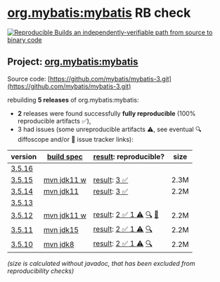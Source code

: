 [org.mybatis:mybatis](https://central.sonatype.com/artifact/org.mybatis/mybatis/versions) RB check
=======

[![Reproducible Builds](https://reproducible-builds.org/images/logos/rb.svg) an independently-verifiable path from source to binary code](https://reproducible-builds.org/)

## Project: [org.mybatis:mybatis](https://central.sonatype.com/artifact/org.mybatis/mybatis/versions)

Source code: [https://github.com/mybatis/mybatis-3.git](https://github.com/mybatis/mybatis-3.git)

rebuilding **5 releases** of org.mybatis:mybatis:
- **2** releases were found successfully **fully reproducible** (100% reproducible artifacts :white_check_mark:),
- 3 had issues (some unreproducible artifacts :warning:, see eventual :mag: diffoscope and/or :memo: issue tracker links):

| version | [build spec](/BUILDSPEC.md) | [result](https://reproducible-builds.org/docs/jvm/): reproducible? | size |
| -- | --------- | ------ | -- |
| [3.5.16](https://central.sonatype.com/artifact/org.mybatis/mybatis/3.5.16/pom) | | | |
| [3.5.15](https://central.sonatype.com/artifact/org.mybatis/mybatis/3.5.15/pom) | [mvn jdk11 w](mybatis-3.5.15.buildspec) | [result](mybatis-3.5.15.buildinfo): [3 :white_check_mark: ](mybatis-3.5.15.buildcompare) | 2.3M |
| [3.5.14](https://central.sonatype.com/artifact/org.mybatis/mybatis/3.5.14/pom) | [mvn jdk11](mybatis-3.5.14.buildspec) | [result](mybatis-3.5.14.buildinfo): [3 :white_check_mark: ](mybatis-3.5.14.buildcompare) | 2.2M |
| [3.5.13](https://central.sonatype.com/artifact/org.mybatis/mybatis/3.5.13/pom) | | | |
| [3.5.12](https://central.sonatype.com/artifact/org.mybatis/mybatis/3.5.12/pom) | [mvn jdk11 w](mybatis-3.5.12.buildspec) | [result](mybatis-3.5.12.buildinfo): [2 :white_check_mark:  1 :warning:](mybatis-3.5.12.buildcompare) [:mag:](mybatis-3.5.12.diffoscope) [:memo:](https://github.com/mybatis/parent/commit/ac52e352951dcfb928824429d576c0c93acf5a9d) | 2.2M |
| [3.5.11](https://central.sonatype.com/artifact/org.mybatis/mybatis/3.5.11/pom) | [mvn jdk15](mybatis-3.5.11.buildspec) | [result](mybatis-3.5.11.buildinfo): [2 :white_check_mark:  1 :warning:](mybatis-3.5.11.buildcompare) [:mag:](mybatis-3.5.11.diffoscope) | 2.2M |
| [3.5.10](https://central.sonatype.com/artifact/org.mybatis/mybatis/3.5.10/pom) | [mvn jdk8](mybatis-3.5.10.buildspec) | [result](mybatis-3.5.10.buildinfo): [2 :white_check_mark:  1 :warning:](mybatis-3.5.10.buildcompare) [:mag:](mybatis-3.5.10.diffoscope) | 2.2M |

<i>(size is calculated without javadoc, that has been excluded from reproducibility checks)</i>

